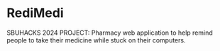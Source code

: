 # RediMedi
SBUHACKS 2024 PROJECT: Pharmacy web application to help remind people to take their medicine while stuck on their computers.
